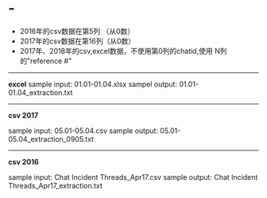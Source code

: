 # -


- 2016年的csv数据在第5列 （从0数）
- 2017年的csv数据在第16列（从0数）
- 2017年、2018年的csv,excel数据，不使用第0列的chatid,使用 N列的"reference #"


--------
**excel**
sample input: 01.01-01.04.xlsx
sampel output: 01.01-01.04_extraction.txt

---------
**csv 2017**

sample input: 05.01-05.04.csv
sample output: 05.01-05.04_extraction_0905.txt

---------
**csv 2016**

sample input: Chat Incident Threads_Apr17.csv
sample output: Chat Incident Threads_Apr17_extraction.txt
